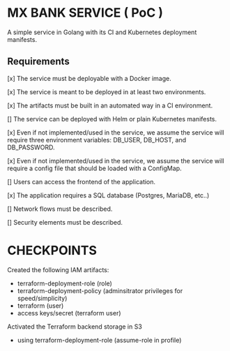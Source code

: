 # MX BANK SERVICE ( PoC )

A simple service in Golang with its CI and Kubernetes deployment manifests.

## Requirements

[x] The service must be deployable with a Docker image.

[x] The service is meant to be deployed in at least two environments.

[x] The artifacts must be built in an automated way in a CI environment.

[] The service can be deployed with Helm or plain Kubernetes manifests.

[x] Even if not implemented/used in the service, we assume the service will require three environment variables: DB_USER, DB_HOST, and DB_PASSWORD.

[x] Even if not implemented/used in the service, we assume the service will require a config file that should be loaded with a ConfigMap.

[] Users can access the frontend of the application.

[x] The application requires a SQL database (Postgres, MariaDB, etc..)

[] Network flows must be described.

[] Security elements must be described.

# CHECKPOINTS

Created the following IAM artifacts:
* terraform-deployment-role (role)
* terraform-deployment-policy (adminsitrator privileges for speed/simplicity)
* terraform (user)
* access keys/secret (terraform user)

Activated the Terraform backend storage in S3
* using terraform-deployment-role (assume-role in profile)